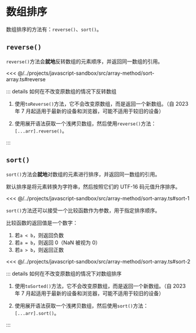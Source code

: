 # 数组排序

数组排序的方法有：`reverse()`、`sort()`。

## `reverse()`

`reverse()`方法会**就地**反转数组的元素顺序，并返回同一数组的引用。

<<< @/../projects/javascript-sandbox/src/array-method/sort-array.ts#reverse

::: details 如何在不改变原数组的情况下反转数组

1. 使用`toReverse()`方法，它不会改变原数组，而是返回一个新数组。（自 2023 年 7 月起适用于最新的设备和浏览器，可能不适用于较旧的设备）

2. 使用展开语法获取一个浅拷贝数组，然后使用`reverse()`方法：`[...arr].reverse()`。

:::

## `sort()`

`sort()`方法会**就地**对数组的元素进行排序，并返回同一数组的引用。

默认排序是将元素转换为字符串，然后按照它们的 UTF-16 码元值升序排序。

<<< @/../projects/javascript-sandbox/src/array-method/sort-array.ts#sort-1

`sort()`方法还可以接受一个比较函数作为参数，用于指定排序顺序。

比较函数的返回值是一个数字：

1. 若`a < b`，则返回负数
2. 若`a = b`，则返回 0（NaN 被视为 0）
3. 若`a > b`，则返回正数

<<< @/../projects/javascript-sandbox/src/array-method/sort-array.ts#sort-2

::: details 如何在不改变原数组的情况下对数组排序

1. 使用`toSorted()`方法，它不会改变原数组，而是返回一个新数组。（自 2023 年 7 月起适用于最新的设备和浏览器，可能不适用于较旧的设备）

2. 使用展开语法获取一个浅拷贝数组，然后使用`sort()`方法：`[...arr].sort()`。

:::
